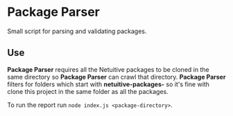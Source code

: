 # Package Parser
Small script for parsing and validating packages.

## Use
**Package Parser** requires all the Netuitive packages to be cloned in the same directory so **Package Parser** can crawl that directory. **Package Parser** filters for folders which start with **netuitive-packages-** so it's fine with clone this project in the same folder as all the packages.

To run the report run `node index.js <package-directory>`.
